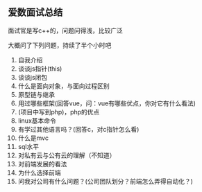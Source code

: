 ## 爱数面试总结

面试官是写c++的，问题问得浅，比较广泛

大概问了下列问题，持续了半个小时吧

1. 自我介绍
2. 谈谈js指针(this)
3. 谈谈js闭包
4. 什么是面向对象，与面向过程区别
5. 原型链与继承
6. 用过哪些框架(回答vue，问：vue有哪些优点，你对它有什么看法)
7. (项目中写到php)，php的优点
8. linux基本命令
9. 有学过其他语言吗？(回答c，对c指针怎么看)
10. 什么是mvc
11. sql水平
12. 对私有云与公有云的理解（不知道）
13. 对前端发展的看法
14. 为什么选择前端
15. 问我对公司有什么问题？(公司团队划分？前端怎么弄得自动化？)